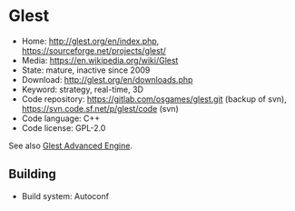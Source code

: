 # Glest

- Home: http://glest.org/en/index.php, https://sourceforge.net/projects/glest/
- Media: https://en.wikipedia.org/wiki/Glest
- State: mature, inactive since 2009
- Download: http://glest.org/en/downloads.php
- Keyword: strategy, real-time, 3D
- Code repository: https://gitlab.com/osgames/glest.git (backup of svn), https://svn.code.sf.net/p/glest/code (svn)
- Code language: C++
- Code license: GPL-2.0

See also [Glest Advanced Engine](https://sourceforge.net/projects/glestae/).

## Building

- Build system: Autoconf
